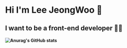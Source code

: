 # Hi I'm Lee JeongWoo 👋
## I want to be a front-end developer 👨‍💻
#### ![Anurag's GitHub stats](https://github-readme-stats.vercel.app/api?username=handsomejeongwoo&show_icons=true&theme=radical)
<!--
**handsomejeongwoo/handsomejeongwoo** is a ✨ _special_ ✨ repository because its `README.md` (this file) appears on your GitHub profile.

Here are some ideas to get you started:

- 🔭 I’m currently working on ...
- 🌱 I’m currently learning ...
- 👯 I’m looking to collaborate on ...
- 🤔 I’m looking for help with ...
- 💬 Ask me about ...
- 📫 How to reach me: ...
- 😄 Pronouns: ...
- ⚡ Fun fact: ...
-->
